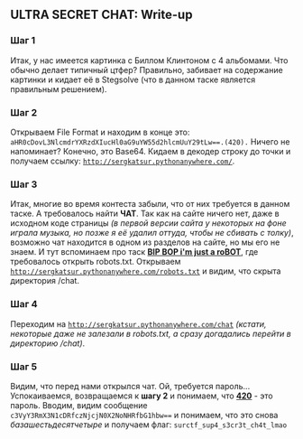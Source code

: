 ## ULTRA SECRET CHAT: Write-up

### Шаг 1

Итак, у нас имеется картинка с Биллом Клинтоном с 4 альбомами. Что обычно делает типичный цтфер? Правильно, забивает на содержание картинки и кидает её в Stegsolve (что в данном таске является правильным решением).


### Шаг 2

Открываем File Format и находим в конце это: `aHR0cDovL3NlcmdrYXRzdXIucHl0aG9uYW55d2hlcmUuY29tLw==.(420).`
Ничего не напоминает? Конечно, это Base64. Кидаем в декодер строку до точки и получаем ссылку: [`http://sergkatsur.pythonanywhere.com/`](http://sergkatsur.pythonanywhere.com/).

### Шаг 3

Итак, многие во время контеста забыли, что от них требуется в данном таске. А требовалось найти **ЧАТ**. Так как на сайте ничего нет, даже в исходном коде страницы *(в первой версии сайта у некоторых на фоне играла музыка, но позже я её удалил оттуда, чтобы не сбивать с толку)*, возможно чат находится в одном из разделов на сайте, но мы его не знаем.
И тут вспоминаем про таск [**BIP BOP i'm just a roBOT**](https://github.com/surctf/surctf_2020_online/tree/master/just_a_robot), где требовалось открыть robots.txt.
Открываем [`http://sergkatsur.pythonanywhere.com/robots.txt`](http://sergkatsur.pythonanywhere.com/robots.txt) и видим, что скрыта директория /chat.

### Шаг 4

Переходим на [`http://sergkatsur.pythonanywhere.com/chat`](http://sergkatsur.pythonanywhere.com/chat) *(кстати, некоторые даже не залезали в robots.txt, а сразу догадались перейти в директорию /chat)*.

### Шаг 5

Видим, что перед нами открылся чат. Ой, требуется пароль... Успокаиваемся, возвращаемся к **шагу 2** и понимаем, что [**420**](https://www.youtube.com/watch?v=hsojt7iEcTQ) - это пароль.
Вводим, видим сообщение `c3VyY3RmX3N1cDRfczNjcjN0X2NoNHRfbG1hbw==` и понимаем, что это снова *базашестьдесятчетыре* и получаем флаг: `surctf_sup4_s3cr3t_ch4t_lmao`
